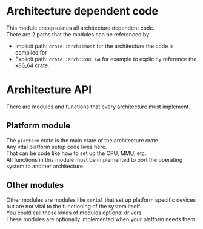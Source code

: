 # Architecture dependent code
This module encapsulates all architecture dependent code.  
There are 2 paths that the modules can be referenced by:
- Implicit path: ``crate::arch::host`` for the architecture the code is compiled for
- Explicit path: ``crate::arch::x86_64`` for example to explicitly reference the x86_64 crate. 

# Architecture API
There are modules and functions that every architecture must implement.

## Platform module
The ``platform`` crate is the main crate of the architecture crate.  
Any vital platform setup code lives here.  
That can be code like how to set up the CPU, MMU, etc.  
All functions in this module must be implemented to port the operating system to another architecture.

## Other modules
Other modules are modules like ``serial`` that set up platform specific devices but are not vital to the functioning of the system itself.  
You could call these kinds of modules optional drivers.  
These modules are optionally implemented when your platform needs them.